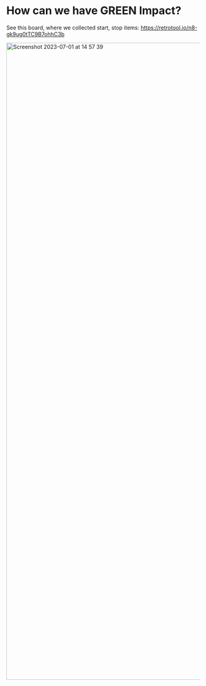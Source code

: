# How can we have GREEN Impact?

See this board, where we collected start, stop items: https://retrotool.io/n8-gk9ug0tTC9B7ohhC3b

<img width="1664" alt="Screenshot 2023-07-01 at 14 57 39" src="https://github.com/jscraftcamp/jscc23-sessions/assets/113427/f19ee488-fec6-4e7c-a353-8b14eacbd13e">
